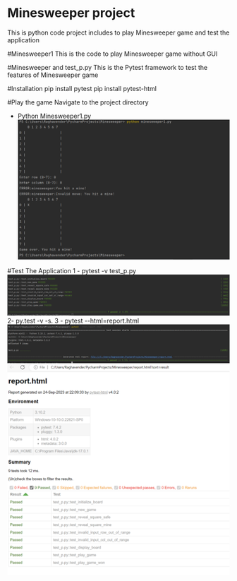 # Minesweeper project
This is python code project includes to play Minesweeper game and test the application

#Minesweeper1
This is the code to play Minesweeper game without GUI

#Minesweeper and test_p.py
This is the Pytest framework to test the features of Minesweeper game

#Installation
pip install pytest
pip install pytest-html

#Play the game
Navigate to the project directory
- Python Minesweeper1.py
![img.png](img.png)

#Test The Application
1 - pytest -v test_p.py
![img_1.png](img_1.png)
2- py.test -v -s.
3 - pytest --html=report.html
![img_2.png](img_2.png)
![img_3.png](img_3.png)







